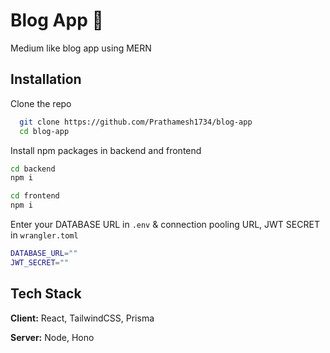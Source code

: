 
# Blog App 📝

Medium like blog app using MERN


## Installation

Clone the repo

```bash
  git clone https://github.com/Prathamesh1734/blog-app
  cd blog-app
```

Install npm packages in backend and frontend

```bash
cd backend
npm i
```
```bash
cd frontend
npm i
```

Enter your DATABASE URL in `.env` & connection pooling URL, JWT SECRET in `wrangler.toml`


```bash
DATABASE_URL=""
JWT_SECRET=""
```

## Tech Stack

**Client:** React, TailwindCSS, Prisma

**Server:** Node, Hono
